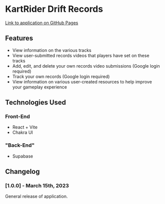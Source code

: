 # KartRider Drift Records

[Link to application on GitHub Pages](https://altivu.github.io/KartRider-Drift-Records/)

## Features

- View information on the various tracks
- View user-submitted records videos that players have set on these tracks
- Add, edit, and delete your own records video submissions (Google login required)
- Track your own records (Google login required)
- View information on various user-created resources to help improve your gameplay experience

## Technologies Used

### Front-End
- React + Vite
- Chakra UI

### "Back-End"
- Supabase

## Changelog

### [1.0.0] - March 15th, 2023

General release of application.